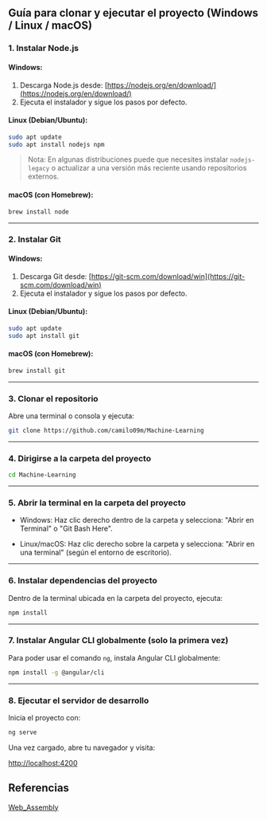 ##  Guía para clonar y ejecutar el proyecto (Windows / Linux / macOS)


###  1. Instalar Node.js

#### Windows:

1. Descarga Node.js desde: [https://nodejs.org/en/download/](https://nodejs.org/en/download/)
2. Ejecuta el instalador y sigue los pasos por defecto.

#### Linux (Debian/Ubuntu):

```bash
sudo apt update
sudo apt install nodejs npm
```

> Nota: En algunas distribuciones puede que necesites instalar `nodejs-legacy` o actualizar a una versión más reciente usando repositorios externos.

#### macOS (con Homebrew):

```bash
brew install node
```

---

###  2. Instalar Git

#### Windows:

1. Descarga Git desde: [https://git-scm.com/download/win](https://git-scm.com/download/win)
2. Ejecuta el instalador y sigue los pasos por defecto.

#### Linux (Debian/Ubuntu):

```bash
sudo apt update
sudo apt install git
```

#### macOS (con Homebrew):

```bash
brew install git
```

---

###  3. Clonar el repositorio

Abre una terminal o consola y ejecuta:

```bash
git clone https://github.com/camilo09m/Machine-Learning
```

---

###  4. Dirigirse a la carpeta del proyecto

```bash
cd Machine-Learning
```


---

###  5. Abrir la terminal en la carpeta del proyecto

* Windows:
  Haz clic derecho dentro de la carpeta y selecciona:
  "Abrir en Terminal" o "Git Bash Here".

* Linux/macOS:
  Haz clic derecho sobre la carpeta y selecciona:
  "Abrir en una terminal" (según el entorno de escritorio).

---

###  6. Instalar dependencias del proyecto

Dentro de la terminal ubicada en la carpeta del proyecto, ejecuta:

```bash
npm install
```

---

###  7. Instalar Angular CLI globalmente (solo la primera vez)

Para poder usar el comando `ng`, instala Angular CLI globalmente:

```bash
npm install -g @angular/cli
```

---

###  8. Ejecutar el servidor de desarrollo

Inicia el proyecto con:

```bash
ng serve
```

Una vez cargado, abre tu navegador y visita:

 [http://localhost:4200](http://localhost:4200)


## Referencias
[Web_Assembly](https://dev.to/railsstudent/angular-on-steroids-elevating-performance-with-webassembly-43gb)
